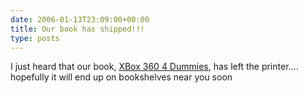 ```yaml
---
date: 2006-01-13T23:09:00+00:00
title: Our book has shipped!!!
type: posts
---
```

I just heard that our book, [XBox 360 4 Dummies](https://www.xbox4dummies.com "site for the book"), has left the printer.... hopefully it will end up on bookshelves near you soon
